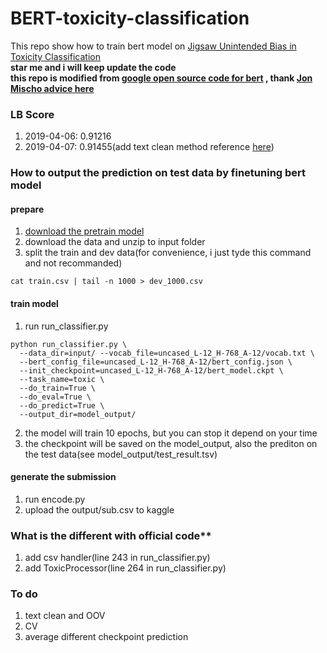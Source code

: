 # BERT-toxicity-classification
This repo show how to train bert model on [Jigsaw Unintended Bias in Toxicity Classification](https://www.kaggle.com/c/jigsaw-unintended-bias-in-toxicity-classification )  
**star me and i will keep update the code**  
**this repo is modified from [google open source code for bert](https://github.com/google-research/bert) , thank [Jon Mischo advice here](https://www.kaggle.com/c/jigsaw-unintended-bias-in-toxicity-classification/discussion/88018#latest-508488)**

### LB Score 
1. 2019-04-06: 0.91216
2. 2019-04-07: 0.91455(add text clean method reference [here](https://www.kaggle.com/thousandvoices/simple-lstm ))

### How to output the prediction on test data by finetuning bert model
#### prepare
1. [download the pretrain model](https://storage.googleapis.com/bert_models/2018_10_18/uncased_L-12_H-768_A-12.zip )
2. download the data and unzip to input folder
3. split the train and dev data(for convenience, i just tyde this command and not recommanded)
```
cat train.csv | tail -n 1000 > dev_1000.csv
```

#### train model
1. run run_classifier.py
```
python run_classifier.py \
  --data_dir=input/ --vocab_file=uncased_L-12_H-768_A-12/vocab.txt \
  --bert_config_file=uncased_L-12_H-768_A-12/bert_config.json \
  --init_checkpoint=uncased_L-12_H-768_A-12/bert_model.ckpt \
  --task_name=toxic \
  --do_train=True \
  --do_eval=True \
  --do_predict=True \
  --output_dir=model_output/
```
2. the model will train 10 epochs, but you can stop it depend on your time
3. the checkpoint will be saved on the model_output, also the prediton on the test data(see model_output/test_result.tsv)

#### generate the submission
1. run encode.py
2. upload the output/sub.csv to kaggle

### What is the different with official code**
1. add csv handler(line 243 in run_classifier.py)
2. add ToxicProcessor(line 264 in run_classifier.py)

### To do
1. text clean and OOV
2. CV
3. average different checkpoint prediction

